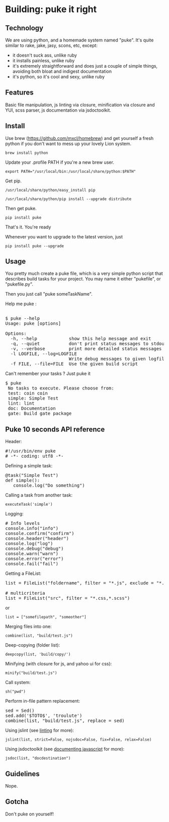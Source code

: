 # Building: puke it right

## Technology

We are using python, and a homemade system named "puke". It's quite similar to rake, jake, jasy, scons, etc, except:

* it doesn't suck ass, unlike ruby
* it installs painless, unlike ruby
* it's extremely straightforward and does just a couple of simple things, avoiding both bloat and indigest documentation
* it's python, so it's cool and sexy, unlike ruby

## Features

Basic file manipulation, js linting via closure, minification via closure and YUI, scss parser, js documentation via jsdoctoolkit.


## Install

Use brew (https://github.com/mxcl/homebrew) and get yourself a fresh python if you don't want to mess up your lovely Lion system.

`brew install python`

Update your .profile PATH if you're a new brew user.

`export PATH="/usr/local/bin:/usr/local/share/python:$PATH"`

Get pip.

`/usr/local/share/python/easy_install pip`

`/usr/local/share/python/pip install --upgrade distribute`

Then get puke.

`pip install puke`

That's it. You're ready

Whenever you want to upgrade to the latest version, just 

`pip install puke --upgrade`

## Usage

You pretty much create a puke file, which is a very simple python script that describes build tasks for your project.
You may name it either "pukefile", or "pukefile.py".

Then you just call "puke someTaskName".

Help me puke :
<pre> 
$ puke --help
Usage: puke [options]

Options:
  -h, --help            show this help message and exit
  -q, --quiet           don't print status messages to stdout
  -v, --verbose         print more detailed status messages to stdout
  -l LOGFILE, --log=LOGFILE
                        Write debug messages to given logfile
  -f FILE, --file=FILE  Use the given build script
</pre>

Can't remember your tasks ? Just puke it 

<pre>
$ puke
 No tasks to execute. Please choose from: 
 test: coin coin
 simple: Simple Test
 lint: lint
 doc: Documentation
 gate: Build gate package
</pre>

## Puke 10 seconds API reference 

Header:

<pre>
#!/usr/bin/env puke
# -*- coding: utf8 -*-
</pre>


Defining a simple task:

<pre>
@task("Simple Test")
def simple():
   console.log("Do something")
</pre>

Calling a task from another task:

`executeTask('simple')`

Logging:

<pre>
# Info levels
console.info("info")
console.confirm("confirm")
console.header("header")
console.log("log")
console.debug("debug")
console.warn("warn")
console.error("error")
console.fail("fail")
</pre>

Getting a FileList:

<pre>
list = FileList("foldername", filter = "*.js", exclude = "*.min.js")`

# multicriteria
list = FileList("src", filter = "*.css,*.scss")
</pre>

or

`list = ["somefilepath", "someother"]`



Merging files into one:

`combine(list, "build/test.js")`

Deep-copying (folder list):

`deepcopy(list, 'build/copy/')`

Minifying (with closure for js, and yahoo ui for css):

`minify("build/test.js")`

Call system:

`sh("pwd")`

Perform in-file pattern replacement:

<pre>
sed = Sed()
sed.add('$TOTO$', 'troulute')
combine(list, "build/test.js", replace = sed)
</pre>

Using jslint (see [linting](Javascript-linting) for more):

`jslint(list, strict=False, nojsdoc=False, fix=False, relax=False)`

Using jsdoctoolkit (see [documenting javascript](Javascript-documentation) for more):

`jsdoc(list, "docdestination")`

## Guidelines

Nope.

## Gotcha

Don't puke on yourself!
